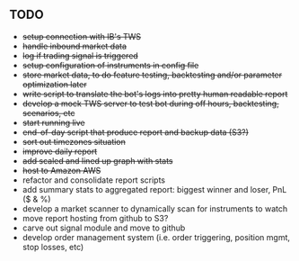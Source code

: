 
## TODO
* ~~setup connection with IB's TWS~~
* ~~handle inbound market data~~
* ~~log if trading signal is triggered~~
* ~~setup configuration of instruments in config file~~
* ~~store market data, to do feature testing, backtesting and/or parameter optimization later~~
* ~~write script to translate the bot's logs into pretty human readable report~~
* ~~develop a mock TWS server to test bot during off hours, backtesting, scenarios, etc~~
* ~~start running live~~
* ~~end-of-day script that produce report and backup data (S3?)~~
* ~~sort out timezones situation~~
* ~~improve daily report~~
* ~~add scaled and lined up graph with stats~~
* ~~host to Amazon AWS~~
* refactor and consolidate report scripts
* add summary stats to aggregated report: biggest winner and loser, PnL ($ & %)
* develop a market scanner to dynamically scan for instruments to watch
* move report hosting from github to S3?
* carve out signal module and move to github
* develop order management system (i.e. order triggering, position mgmt, stop losses, etc)

